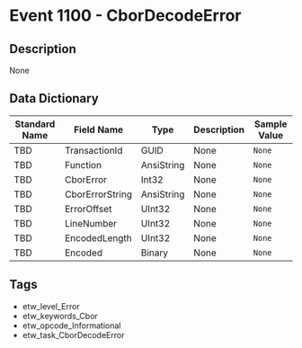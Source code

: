 # Event 1100 - CborDecodeError

## Description
None

## Data Dictionary
|Standard Name|Field Name|Type|Description|Sample Value|
|---|---|---|---|---|
|TBD|TransactionId|GUID|None|`None`|
|TBD|Function|AnsiString|None|`None`|
|TBD|CborError|Int32|None|`None`|
|TBD|CborErrorString|AnsiString|None|`None`|
|TBD|ErrorOffset|UInt32|None|`None`|
|TBD|LineNumber|UInt32|None|`None`|
|TBD|EncodedLength|UInt32|None|`None`|
|TBD|Encoded|Binary|None|`None`|

## Tags
* etw_level_Error
* etw_keywords_Cbor
* etw_opcode_Informational
* etw_task_CborDecodeError
